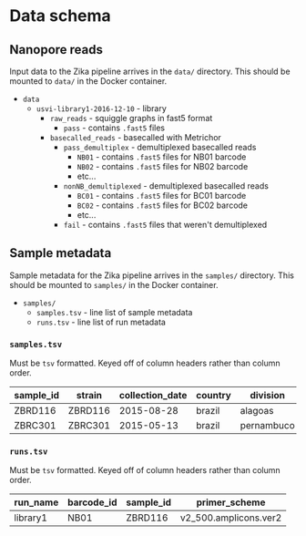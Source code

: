# Data schema

## Nanopore reads

Input data to the Zika pipeline arrives in the `data/` directory. This should be mounted to `data/` in the Docker container.

  - `data`
    - `usvi-library1-2016-12-10` - library
      - `raw_reads` - squiggle graphs in fast5 format
        - `pass` - contains `.fast5` files
      - `basecalled_reads` - basecalled with Metrichor
        - `pass_demultiplex` - demultiplexed basecalled reads
          - `NB01` - contains `.fast5` files for NB01 barcode
          - `NB02` - contains `.fast5` files for NB02 barcode
          - etc...
        - `nonNB_demultiplexed` - demultiplexed basecalled reads
          - `BC01` - contains `.fast5` files for BC01 barcode
          - `BC02` - contains `.fast5` files for BC02 barcode
          - etc...        
        - `fail` - contains `.fast5` files that weren't demultiplexed

## Sample metadata

Sample metadata for the Zika pipeline arrives in the `samples/` directory. This should be mounted to `samples/` in the Docker container.

  - `samples/`
    - `samples.tsv` - line list of sample metadata
    - `runs.tsv` - line list of run metadata

### `samples.tsv`

Must be `tsv` formatted. Keyed off of column headers rather than column order.

sample_id | strain  | collection_date | country | division     | location
--------- | ------- | --------------- | ------- | ---------- | ---------
ZBRD116   | ZBRD116 | 2015-08-28      | brazil  | alagoas    | arapiraca
ZBRC301   | ZBRC301 | 2015-05-13      | brazil  | pernambuco | paulista

### `runs.tsv`

Must be `tsv` formatted. Keyed off of column headers rather than column order.

run_name | barcode_id | sample_id | primer_scheme
-------- | ---------- | --------- | -------------
library1 | NB01       | ZBRD116   | v2_500.amplicons.ver2

